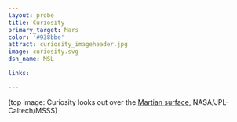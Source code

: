```yaml
---
layout: probe
title: Curiosity
primary_target: Mars
color: '#938bbe'
attract: curiosity_imageheader.jpg
image: curiosity.svg
dsn_name: MSL

links:

---
```

<div id="caption">(top image: Curiosity looks out over the <a href="http://mars.jpl.nasa.gov/msl/multimedia/images/?ImageID=5773">Martian surface</a>, NASA/JPL-Caltech/MSSS)</div>